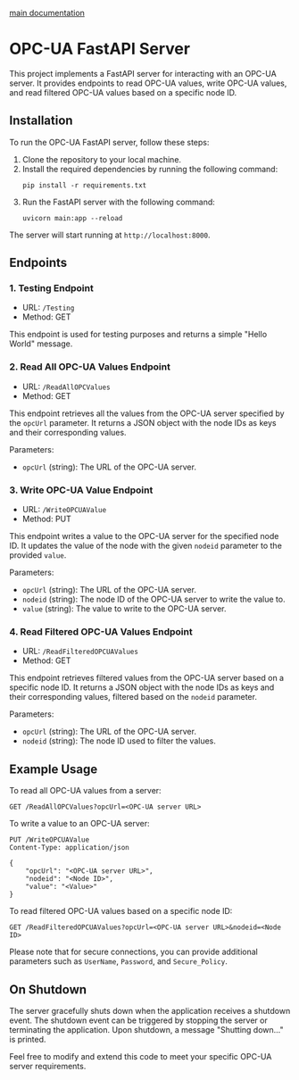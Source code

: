 [main documentation](https://github.com/joaoribeiro5039/SimpleIoT/blob/main/README.MD)

# OPC-UA FastAPI Server

This project implements a FastAPI server for interacting with an OPC-UA server. It provides endpoints to read OPC-UA values, write OPC-UA values, and read filtered OPC-UA values based on a specific node ID.

## Installation

To run the OPC-UA FastAPI server, follow these steps:

1. Clone the repository to your local machine.
2. Install the required dependencies by running the following command:
   ```
   pip install -r requirements.txt
   ```
3. Run the FastAPI server with the following command:
   ```
   uvicorn main:app --reload
   ```

The server will start running at `http://localhost:8000`.

## Endpoints

### 1. Testing Endpoint

- URL: `/Testing`
- Method: GET

This endpoint is used for testing purposes and returns a simple "Hello World" message.

### 2. Read All OPC-UA Values Endpoint

- URL: `/ReadAllOPCValues`
- Method: GET

This endpoint retrieves all the values from the OPC-UA server specified by the `opcUrl` parameter. It returns a JSON object with the node IDs as keys and their corresponding values.

Parameters:

- `opcUrl` (string): The URL of the OPC-UA server.

### 3. Write OPC-UA Value Endpoint

- URL: `/WriteOPCUAValue`
- Method: PUT

This endpoint writes a value to the OPC-UA server for the specified node ID. It updates the value of the node with the given `nodeid` parameter to the provided `value`.

Parameters:

- `opcUrl` (string): The URL of the OPC-UA server.
- `nodeid` (string): The node ID of the OPC-UA server to write the value to.
- `value` (string): The value to write to the OPC-UA server.

### 4. Read Filtered OPC-UA Values Endpoint

- URL: `/ReadFilteredOPCUAValues`
- Method: GET

This endpoint retrieves filtered values from the OPC-UA server based on a specific node ID. It returns a JSON object with the node IDs as keys and their corresponding values, filtered based on the `nodeid` parameter.

Parameters:

- `opcUrl` (string): The URL of the OPC-UA server.
- `nodeid` (string): The node ID used to filter the values.

## Example Usage

To read all OPC-UA values from a server:

```
GET /ReadAllOPCValues?opcUrl=<OPC-UA server URL>
```

To write a value to an OPC-UA server:

```
PUT /WriteOPCUAValue
Content-Type: application/json

{
    "opcUrl": "<OPC-UA server URL>",
    "nodeid": "<Node ID>",
    "value": "<Value>"
}
```

To read filtered OPC-UA values based on a specific node ID:

```
GET /ReadFilteredOPCUAValues?opcUrl=<OPC-UA server URL>&nodeid=<Node ID>
```

Please note that for secure connections, you can provide additional parameters such as `UserName`, `Password`, and `Secure_Policy`.

## On Shutdown

The server gracefully shuts down when the application receives a shutdown event. The shutdown event can be triggered by stopping the server or terminating the application. Upon shutdown, a message "Shutting down..." is printed.

Feel free to modify and extend this code to meet your specific OPC-UA server requirements.